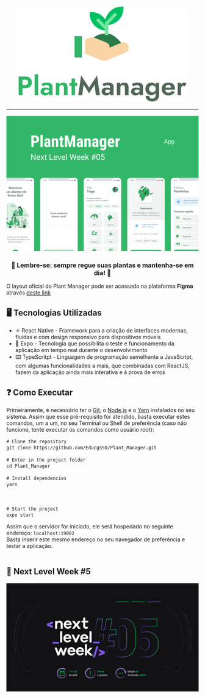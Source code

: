 <h3 align="center">
     <img src="assets/logo.svg" />
     <hr />
    <img src="assets/plantmanager-preview.png">
</h3>   

<h3 align="center">
    🌱 Lembre-se: sempre regue suas plantas e mantenha-se em dia! 🌲
</h3>

O layout oficial do Plant Manager pode ser acessado na plataforma **Figma** através [deste link](https://www.figma.com/file/3AcNIAXEKPqFU9HweBsEYZ/PlantManager?node-id=0%3A1)

## 🖥️ Tecnologias Utilizadas

- ⚛️ React Native - Framework para a criação de interfaces modernas, fluidas e com design responsivo para dispositivos móveis
- 📲 Expo - Tecnologia que possibilita o teste e funcionamento da aplicação em tempo real durante o desenvolvimento
- ⌨️ TypeScritpt - Linguagem de programação semelhante a JavaScript, com algumas funcionalidades a mais, que combinadas com ReactJS, fazem da aplicação ainda mais interativa e à prova de erros

## ❓ Como Executar

Primeiramente, é necessário ter o [Git](https://git-scm.com/downloads), o [Node.js](https://nodejs.org/en/download/) e o [Yarn](https://yarnpkg.com/) instalados no seu sistema. Assim que esse pré-requisito for atendido, basta executar estes comandos, um a um, no seu Terminal ou Shell de preferência (caso não funcione, tente executar os comandos como usuário root):

```
# Clone the repository
git clone https://github.com/Educg550/Plant_Manager.git

# Enter in the project folder
cd Plant_Manager

# Install dependencies
yarn



# Start the project
expo start
```

Assim que o servidor for iniciado, ele será hospedado no seguinte endereço: `localhost:19002`
<br>
Basta inserir este mesmo endereço no seu navegador de preferência e testar a aplicação.
<br>
<br>

## 🚀 Next Level Week #5

![nlw5](assets/nlw5.png "nlw5")
